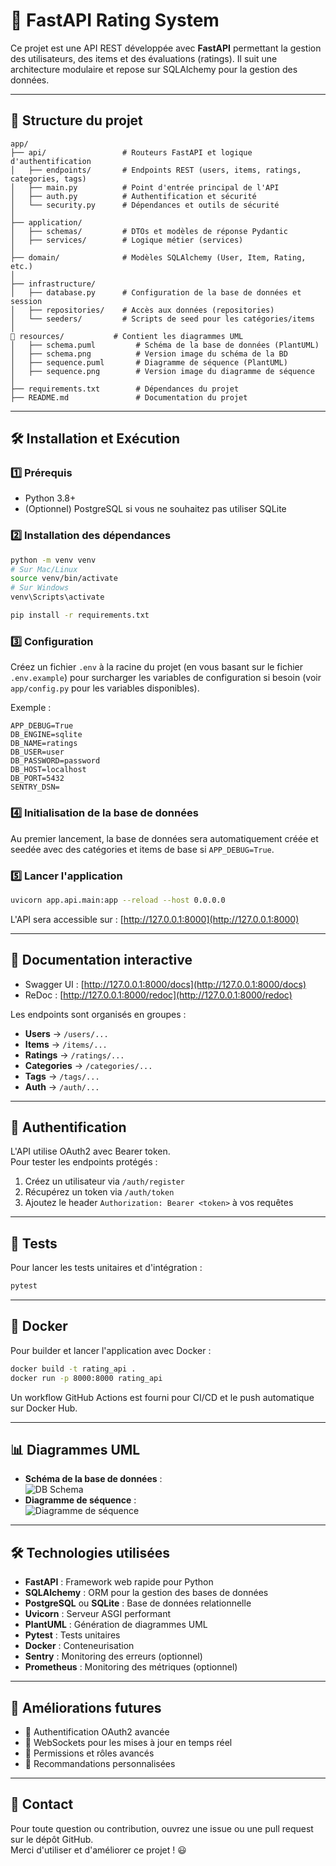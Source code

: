 # 📌 FastAPI Rating System

Ce projet est une API REST développée avec **FastAPI** permettant la gestion des utilisateurs, des items et des évaluations (ratings). Il suit une architecture modulaire et repose sur SQLAlchemy pour la gestion des données.

---

## 📂 Structure du projet
```
app/
├── api/                 # Routeurs FastAPI et logique d'authentification
│   ├── endpoints/       # Endpoints REST (users, items, ratings, categories, tags)
│   ├── main.py          # Point d'entrée principal de l'API
│   ├── auth.py          # Authentification et sécurité
│   └── security.py      # Dépendances et outils de sécurité
│
├── application/
│   ├── schemas/         # DTOs et modèles de réponse Pydantic
│   ├── services/        # Logique métier (services)
│
├── domain/              # Modèles SQLAlchemy (User, Item, Rating, etc.)
│
├── infrastructure/
│   ├── database.py      # Configuration de la base de données et session
│   ├── repositories/    # Accès aux données (repositories)
│   └── seeders/         # Scripts de seed pour les catégories/items
│
📁 resources/           # Contient les diagrammes UML
│   ├── schema.puml         # Schéma de la base de données (PlantUML)
│   ├── schema.png          # Version image du schéma de la BD
│   ├── sequence.puml       # Diagramme de séquence (PlantUML)
│   ├── sequence.png        # Version image du diagramme de séquence
│
├── requirements.txt        # Dépendances du projet
├── README.md               # Documentation du projet
```

---

## 🛠️ Installation et Exécution

### 1️⃣ Prérequis

- Python 3.8+
- (Optionnel) PostgreSQL si vous ne souhaitez pas utiliser SQLite

### 2️⃣ Installation des dépendances

```bash
python -m venv venv
# Sur Mac/Linux
source venv/bin/activate
# Sur Windows
venv\Scripts\activate

pip install -r requirements.txt
```

### 3️⃣ Configuration

Créez un fichier `.env` à la racine du projet (en vous basant sur le fichier `.env.example`) pour surcharger les variables de configuration si besoin (voir `app/config.py` pour les variables disponibles).

Exemple :
```
APP_DEBUG=True
DB_ENGINE=sqlite
DB_NAME=ratings
DB_USER=user
DB_PASSWORD=password
DB_HOST=localhost
DB_PORT=5432
SENTRY_DSN=
```

### 4️⃣ Initialisation de la base de données

Au premier lancement, la base de données sera automatiquement créée et seedée avec des catégories et items de base si `APP_DEBUG=True`.

### 5️⃣ Lancer l'application

```bash
uvicorn app.api.main:app --reload --host 0.0.0.0
```

L'API sera accessible sur : [http://127.0.0.1:8000](http://127.0.0.1:8000)

---

## 📖 Documentation interactive

- Swagger UI : [http://127.0.0.1:8000/docs](http://127.0.0.1:8000/docs)
- ReDoc : [http://127.0.0.1:8000/redoc](http://127.0.0.1:8000/redoc)

Les endpoints sont organisés en groupes :
- **Users** → `/users/...`
- **Items** → `/items/...`
- **Ratings** → `/ratings/...`
- **Categories** → `/categories/...`
- **Tags** → `/tags/...`
- **Auth** → `/auth/...`

---

## 🔐 Authentification

L'API utilise OAuth2 avec Bearer token.  
Pour tester les endpoints protégés :
1. Créez un utilisateur via `/auth/register`
2. Récupérez un token via `/auth/token`
3. Ajoutez le header `Authorization: Bearer <token>` à vos requêtes

---

## 🧪 Tests

Pour lancer les tests unitaires et d'intégration :

```bash
pytest
```

---

## 🐳 Docker

Pour builder et lancer l'application avec Docker :

```bash
docker build -t rating_api .
docker run -p 8000:8000 rating_api
```

Un workflow GitHub Actions est fourni pour CI/CD et le push automatique sur Docker Hub.

---

## 📊 Diagrammes UML

- **Schéma de la base de données** :  
  ![DB Schema](resources/schema.png)
- **Diagramme de séquence** :  
  ![Diagramme de séquence](resources/sequence.png)

---

## 🛠 Technologies utilisées

- **FastAPI** : Framework web rapide pour Python
- **SQLAlchemy** : ORM pour la gestion des bases de données
- **PostgreSQL** ou **SQLite** : Base de données relationnelle
- **Uvicorn** : Serveur ASGI performant
- **PlantUML** : Génération de diagrammes UML
- **Pytest** : Tests unitaires
- **Docker** : Conteneurisation
- **Sentry** : Monitoring des erreurs (optionnel)
- **Prometheus** : Monitoring des métriques (optionnel)

---

## 🚀 Améliorations futures

- 🔹 Authentification OAuth2 avancée
- 🔹 WebSockets pour les mises à jour en temps réel
- 🔹 Permissions et rôles avancés
- 🔹 Recommandations personnalisées

---

## 📩 Contact

Pour toute question ou contribution, ouvrez une issue ou une pull request sur le dépôt GitHub.  
Merci d'utiliser et d'améliorer ce projet ! 😃